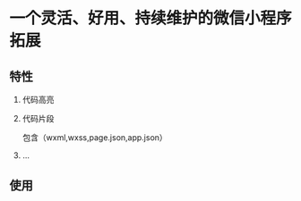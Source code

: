 # 一个灵活、好用、持续维护的微信小程序拓展

## 特性

1. 代码高亮

2. 代码片段

    包含（wxml,wxss,page.json,app.json）

3. ...

## 使用
